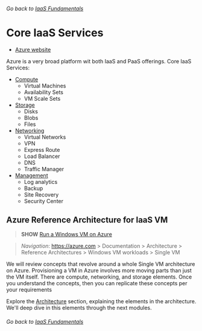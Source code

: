 ###### Go back to [IaaS Fundamentals](0-iaas-fundamentals.md#delivery-guide)

# Core IaaS Services

* [Azure website](https://azure.microsoft.com/en-us/)

Azure is a very broad platform wit both IaaS and PaaS offerings.
Core IaaS Services:
* [Compute](https://docs.microsoft.com/en-us/azure/#pivot=products&panel=Compute) 
  * Virtual Machines 
  * Availability Sets
  * VM Scale Sets
* [Storage](https://docs.microsoft.com/en-us/azure/#pivot=products&panel=storage) 
  * Disks
  * Blobs
  * Files
* [Networking](https://docs.microsoft.com/en-us/azure/#pivot=products&panel=network)
  * Virtual Networks
  * VPN
  * Express Route
  * Load Balancer
  * DNS
  * Traffic Manager
* [Management](https://docs.microsoft.com/en-us/azure/#pivot=products&panel=mgmt)
  * Log analytics
  * Backup
  * Site Recovery
  * Security Center


## Azure Reference Architecture for IaaS VM

> **SHOW** [Run a Windows VM on Azure](https://docs.microsoft.com/en-us/azure/architecture/reference-architectures/virtual-machines-windows/single-vm) 

> *Navigation*: https://azure.com > Documentation > Architecture > Reference Architectures > Windows VM workloads > Single VM

We will review concepts that revolve around a whole Single VM architecture on Azure.
Provisioning a VM in Azure involves more moving parts than just the VM itself. There are compute, networking, and storage elements.
Once you understand the concepts, then you can replicate these concepts per your requirements

Explore the [Architecture](https://docs.microsoft.com/en-us/azure/architecture/reference-architectures/virtual-machines-windows/single-vm#architecture) section, explaining the elements in the architecture. We'll deep dive in this elements through the next modules.


###### Go back to [IaaS Fundamentals](0-iaas-fundamentals.md#delivery-guide)